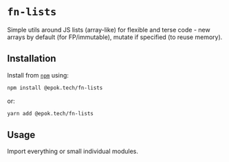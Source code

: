 # `fn-lists`

Simple utils around JS lists (array-like) for flexible and terse code - new arrays by default (for FP/immutable), mutate if specified (to reuse memory).

## Installation

Install from [`npm`](https://www.npmjs.com/package/@epok.tech/fn-lists) using:
```bash
npm install @epok.tech/fn-lists
```
or:
```bash
yarn add @epok.tech/fn-lists
```

## Usage

Import everything or small individual modules.
